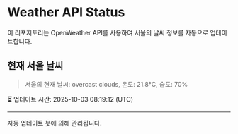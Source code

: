
# Weather API Status

이 리포지토리는 OpenWeather API를 사용하여 서울의 날씨 정보를 자동으로 업데이트합니다.

## 현재 서울 날씨
> 서울의 현재 날씨: overcast clouds, 온도: 21.8°C, 습도: 70%

⏳ 업데이트 시간: 2025-10-03 08:19:12 (UTC)

---
자동 업데이트 봇에 의해 관리됩니다.
